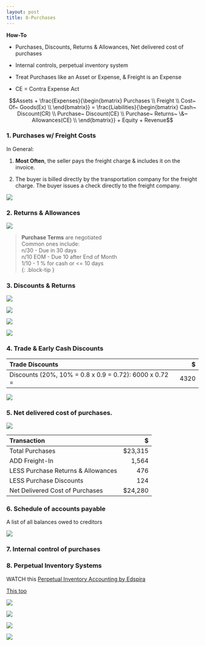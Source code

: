 ```yaml
---
layout: post
title: 8-Purchases
---
```


**How-To**

- Purchases, Discounts, Returns & Allowances, Net delivered cost of purchases  
- Internal controls, perpetual inventory system  

- Treat Purchases like an Asset or Expense, & Freight is an Expense  
- CE = Contra Expense Act  

$$Assets + \frac{Expenses}{\begin{bmatrix}
Purchases \\
Freight \\
Cost~ Of~ Goods(Ex) \\
\end{bmatrix}} = \frac{Liabilities}{\begin{bmatrix}
Cash~ Discount(CR) \\
Purchase~ Discount(CE) \\
Purchase~ Returns~ \&~ Allowances(CE) \\
\end{bmatrix}} + Equity + Revenue$$

<!--
**Accounts**

![](/bookkeeping/assets/mc-graw-accounting-course/chap8.purchases/2.purchase.acts.png)

### 1. Purchases, NO Freight, NO Allowances

![](/bookkeeping/assets/mc-graw-accounting-course/chap8.purchases/3.basic.purchase.transactions.png)
-->

### 1. Purchases w/ Freight Costs

In General:
1. **Most Often**, the seller pays the freight charge & includes it on the invoice.

2. The buyer is billed directly by the transportation company for the freight charge. The buyer issues a check directly to the freight company.

![](/bookkeeping/assets/mc-graw-accounting-course/chap8.purchases/4.purchase.N.returns.w.freight.png)

### 2. Returns & Allowances

![](/bookkeeping/assets/mc-graw-accounting-course/chap8.purchases/5.purcahse.allowances.redux.png)

>**Purchase Terms** are negotiated  
> Common ones include:  
> n/30 - Due in 30 days  
> n/10 EOM - Due 10 after End of Month  
> 1/10 - 1 % for cash or <= 10 days  
{: .block-tip }  

### 3. Discounts & Returns

![](/bookkeeping/assets/mc-graw-accounting-course/chap8.purchases/6.purchase.w.discount.w.return.png)

![](/bookkeeping/assets/mc-graw-accounting-course/chap8.purchases/100.purchase.w.discount.png)

![](/bookkeeping/assets/mc-graw-accounting-course/chap8.purchases/205.purchase.discounts.w.discount.png)

![](/bookkeeping/assets/mc-graw-accounting-course/chap8.purchases/206.acct.payable.w.discount.cash.png)

### 4. Trade & Early Cash Discounts

|Trade Discounts|$|
|:-|-:|
|Discounts (20%, 10% = 0.8 x 0.9 = 0.72): 6000 x 0.72 = |4320|

![](/bookkeeping/assets/mc-graw-accounting-course/chap8.purchases/8.using.trade.discounts.png)

### 5. Net delivered cost of purchases.

![](/bookkeeping/assets/mc-graw-accounting-course/chap8.purchases/9.net.delivery.costs.png)

|Transaction|$|
|:-|-:|
|Total Purchases|$23,315|
|ADD Freight-In|1,564|
|LESS Purchase Returns & Allowances|476|
|LESS Purchase Discounts|124|
|Net Delivered Cost of Purchases|$24,280|

### 6. Schedule of accounts payable
A list of all balances owed to creditors

![](/bookkeeping/assets/mc-graw-accounting-course/chap8.purchases/101.schedule.of.acct.payable.png)

### 7. Internal control of purchases

### 8. Perpetual Inventory Systems

WATCH this [Perpetual Inventory Accounting by Edspira](https://www.youtube.com/watch?v=30BoifG_904)

[This too](https://www.youtube.com/watch?v=OB6RDzqvNbk)

![](/bookkeeping/assets/mc-graw-accounting-course/chap8.purchases/201.merch.inventory.png)

![](/bookkeeping/assets/mc-graw-accounting-course/chap8.purchases/203.merch.w.freight.png)

![](/bookkeeping/assets/mc-graw-accounting-course/chap8.purchases/208.cost.of.goods.transactions.png)

![](/bookkeeping/assets/mc-graw-accounting-course/chap8.purchases/209.cost.goods.merch.sales.png)
